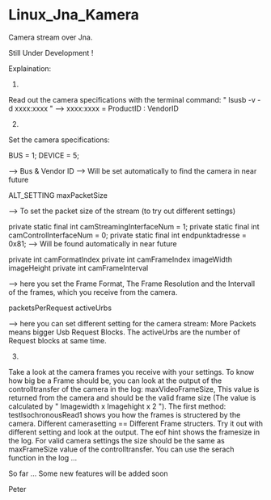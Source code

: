 # Linux_Jna_Kamera
Camera stream over Jna.

Still Under Development !

Explaination:


1) 


Read out the camera specifications with the terminal command:
 " lsusb -v -d xxxx:xxxx "  -->
  xxxx:xxxx = ProductID : VendorID


2)


Set the camera specifications:

  BUS = 1;
  DEVICE = 5;
  
  --> Bus & Vendor ID --> Will be set automatically to find the camera in near future
 
  ALT_SETTING
  maxPacketSize
  
  --> To set the packet size of the stream (to try out different settings)
  
  private static final int camStreamingInterfaceNum = 1;
  private static final int camControlInterfaceNum = 0;
  private static final int endpunktadresse = 0x81;
    --> Will be found automatically in near future
    

  private int                   camFormatIndex
    private int                   camFrameIndex
    imageWidth
    imageHeight
    private int                   camFrameInterval
    
  --> here you set the Frame Format, The Frame Resolution and the Intervall of the frames, which you receive from the camera.
  
  packetsPerRequest
  activeUrbs
  
  --> here you can set different setting for the camera stream: More Packets means bigger Usb Request Blocks. The activeUrbs are the number of Request blocks at same time.



3)


Take a look at the camera frames you receive with your settings. To know how big be a Frame should be, you can look at the output of the controlltransfer of the camera in the log: maxVideoFrameSize, This value is returned from the camera and should be the valid frame size (The value is calculated by " Imagewidth x Imagehight x 2 ").
  The first method: testIsochronousRead1 shows you how the frames is structered by the camera. Different camerasetting == Different Frame structers. Try it out with different setting and look at the output. The eof hint shows the framesize in the log. For valid camera settings the size should be the same as maxFrameSize value of the controlltransfer. You can use the serach function in the log ...
  
  So far ...
  Some new features will be added soon
  
  
  Peter

  

